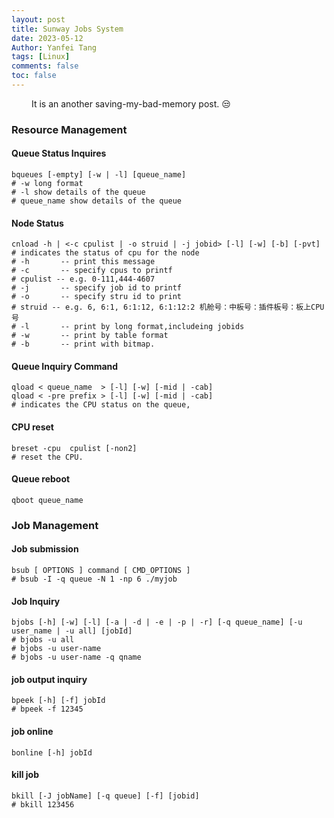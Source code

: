 ```yaml
---
layout: post
title: Sunway Jobs System
date: 2023-05-12
Author: Yanfei Tang
tags: [Linux]
comments: false
toc: false
---
```


&emsp;&emsp; It is an another saving-my-bad-memory post. 😒

<!-- more -->

### Resource Management 

#### Queue Status Inquires

```shell
bqueues [-empty] [-w | -l] [queue_name]
# -w long format
# -l show details of the queue
# queue_name show details of the queue
```



#### Node Status

```shell
cnload -h | <-c cpulist | -o struid | -j jobid> [-l] [-w] [-b] [-pvt]
# indicates the status of cpu for the node
# -h       -- print this message
# -c       -- specify cpus to printf
# cpulist -- e.g. 0-111,444-4607
# -j       -- specify job id to printf
# -o       -- specify stru id to print
# struid -- e.g. 6, 6:1, 6:1:12, 6:1:12:2 机舱号：中板号：插件板号：板上CPU号
# -l       -- print by long format,includeing jobids
# -w       -- print by table format
# -b       -- print with bitmap.
```



#### Queue Inquiry Command

```shell
qload < queue_name  > [-l] [-w] [-mid | -cab]
qload < -pre prefix > [-l] [-w] [-mid | -cab]
# indicates the CPU status on the queue, 
```



#### CPU reset

```shell
breset -cpu  cpulist [-non2]
# reset the CPU. 
```



#### Queue reboot

```shell
qboot queue_name
```



### Job Management

#### Job submission

```shell
bsub [ OPTIONS ] command [ CMD_OPTIONS ]
# bsub -I -q queue -N 1 -np 6 ./myjob
```



#### Job Inquiry

```shell
bjobs [-h] [-w] [-l] [-a | -d | -e | -p | -r] [-q queue_name] [-u user_name | -u all] [jobId]
# bjobs -u all
# bjobs -u user-name
# bjobs -u user-name -q qname
```



#### job output inquiry

```shell
bpeek [-h] [-f] jobId
# bpeek -f 12345
```



#### job online 

```shell
bonline [-h] jobId
```



#### kill job

```shell
bkill [-J jobName] [-q queue] [-f] [jobid]
# bkill 123456
```

